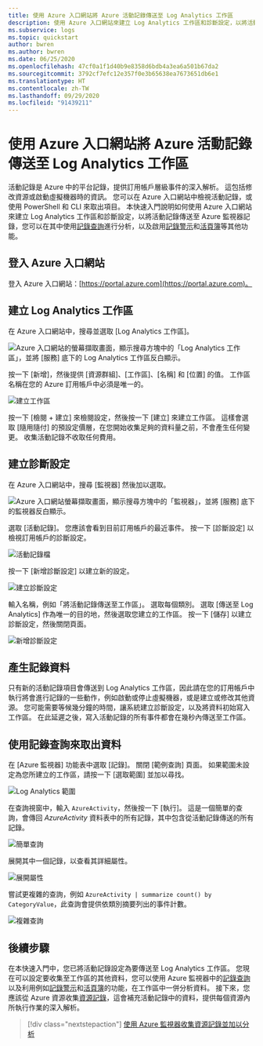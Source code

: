 ```yaml
---
title: 使用 Azure 入口網站將 Azure 活動記錄傳送至 Log Analytics 工作區
description: 使用 Azure 入口網站來建立 Log Analytics 工作區和診斷設定，以將活動記錄檔傳送至 Azure 監視器記錄。
ms.subservice: logs
ms.topic: quickstart
author: bwren
ms.author: bwren
ms.date: 06/25/2020
ms.openlocfilehash: 47cf0a1f1d40b9e8358d6bdb4a3ea6a501b67da2
ms.sourcegitcommit: 3792cf7efc12e357f0e3b65638ea7673651db6e1
ms.translationtype: HT
ms.contentlocale: zh-TW
ms.lasthandoff: 09/29/2020
ms.locfileid: "91439211"
---
```

# <a name="send-azure-activity-log-to-log-analytics-workspace-using-azure-portal"></a>使用 Azure 入口網站將 Azure 活動記錄傳送至 Log Analytics 工作區
活動記錄是 Azure 中的平台記錄，提供訂用帳戶層級事件的深入解析。 這包括修改資源或啟動虛擬機器時的資訊。 您可以在 Azure 入口網站中檢視活動記錄，或使用 PowerShell 和 CLI 來取出項目。 本快速入門說明如何使用 Azure 入口網站來建立 Log Analytics 工作區和診斷設定，以將活動記錄傳送至 Azure 監視器記錄，您可以在其中使用[記錄查詢](../log-query/log-query-overview.md)進行分析，以及啟用[記錄警示](../platform/alerts-log-query.md)和[活頁簿](../platform/workbooks-overview.md)等其他功能。 

## <a name="sign-in-to-azure-portal"></a>登入 Azure 入口網站
登入 Azure 入口網站：[https://portal.azure.com](https://portal.azure.com)。 



## <a name="create-a-log-analytics-workspace"></a>建立 Log Analytics 工作區
在 Azure 入口網站中，搜尋並選取 [Log Analytics 工作區]。 

![Azure 入口網站的螢幕擷取畫面，顯示搜尋方塊中的「Log Analytics 工作區」，並將 [服務] 底下的 Log Analytics 工作區反白顯示。](media/quick-create-workspace/azure-portal-01.png)
  
按一下 [新增]，然後提供 [資源群組]、[工作區]、[名稱] 和 [位置] 的值。 工作區名稱在您的 Azure 訂用帳戶中必須是唯一的。

![建立工作區](media/quick-collect-activity-log/create-workspace.png)

按一下 [檢閱 + 建立] 來檢閱設定，然後按一下 [建立] 來建立工作區。 這樣會選取 [隨用隨付] 的預設定價層，在您開始收集足夠的資料量之前，不會產生任何變更。 收集活動記錄不收取任何費用。


## <a name="create-diagnostic-setting"></a>建立診斷設定
在 Azure 入口網站中，搜尋 [監視器] 然後加以選取。 

![Azure 入口網站螢幕擷取畫面，顯示搜尋方塊中的「監視器」，並將 [服務] 底下的監視器反白顯示。](media/quick-collect-activity-log/azure-portal-monitor.png)

選取 [活動記錄]。 您應該會看到目前訂用帳戶的最近事件。 按一下 [診斷設定] 以檢視訂用帳戶的診斷設定。

![活動記錄檔](media/quick-collect-activity-log/activity-log.png)

按一下 [新增診斷設定] 以建立新的設定。 

![建立診斷設定](media/quick-collect-activity-log/create-diagnostic-setting.png)

輸入名稱，例如「將活動記錄傳送至工作區」。 選取每個類別。 選取 [傳送至 Log Analytics] 作為唯一的目的地，然後選取您建立的工作區。 按一下 [儲存] 以建立診斷設定，然後關閉頁面。

![新增診斷設定](media/quick-collect-activity-log/new-diagnostic-setting.png)

## <a name="generate-log-data"></a>產生記錄資料
只有新的活動記錄項目會傳送到 Log Analytics 工作區，因此請在您的訂用帳戶中執行將會進行記錄的一些動作，例如啟動或停止虛擬機器，或是建立或修改其他資源。 您可能需要等候幾分鐘的時間，讓系統建立診斷設定，以及將資料初始寫入工作區。 在此延遲之後，寫入活動記錄的所有事件都會在幾秒內傳送至工作區。

## <a name="retrieve-data-with-a-log-query"></a>使用記錄查詢來取出資料

在 [Azure 監視器] 功能表中選取 [記錄]。 關閉 [範例查詢] 頁面。 如果範圍未設定為您所建立的工作區，請按一下 [選取範圍] 並加以尋找。

![Log Analytics 範圍](media/quick-collect-activity-log/log-analytics-scope.png)

在查詢視窗中，輸入 `AzureActivity`，然後按一下 [執行]。 這是一個簡單的查詢，會傳回 *AzureActivity* 資料表中的所有記錄，其中包含從活動記錄傳送的所有記錄。

![簡單查詢](media/quick-collect-activity-log/query-01.png)

展開其中一個記錄，以查看其詳細屬性。

![展開屬性](media/quick-collect-activity-log/expand-properties.png)

嘗試更複雜的查詢，例如 `AzureActivity | summarize count() by CategoryValue`，此查詢會提供依類別摘要列出的事件計數。

![複雜查詢](media/quick-collect-activity-log/query-02.png)


## <a name="next-steps"></a>後續步驟
在本快速入門中，您已將活動記錄設定為要傳送至 Log Analytics 工作區。 您現在可以設定要收集至工作區的其他資料，您可以使用 Azure 監視器中的[記錄查詢](../log-query/log-query-overview.md)以及利用例如[記錄警示](../platform/alerts-log-query.md)和[活頁簿](../platform/workbooks-overview.md)的功能，在工作區中一併分析資料。 接下來，您應該從 Azure 資源收集[資源記錄](../platform/resource-logs.md)，這會補充活動記錄中的資料，提供每個資源內所執行作業的深入解析。


> [!div class="nextstepaction"]
> [使用 Azure 監視器收集資源記錄並加以分析](tutorial-resource-logs.md)
